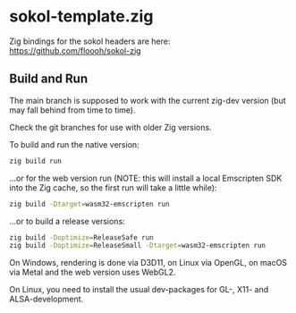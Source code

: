 # sokol-template.zig
Zig bindings for the sokol headers are here: https://github.com/floooh/sokol-zig

## Build and Run

The main branch is supposed to work with the current zig-dev version (but may
fall behind from time to time).

Check the git branches for use with older Zig versions.

To build and run the native version:

```bash
zig build run
```

...or for the web version run (NOTE: this will install a local Emscripten SDK into the Zig cache, so the first
run will take a little while):

```bash
zig build -Dtarget=wasm32-emscripten run
```

...or to build a release versions:

```bash
zig build -Doptimize=ReleaseSafe run
zig build -Doptimize=ReleaseSmall -Dtarget=wasm32-emscripten run
```

On Windows, rendering is done via D3D11, on Linux via OpenGL, on macOS via Metal
and the web version uses WebGL2.

On Linux, you need to install the usual dev-packages for GL-, X11- and ALSA-development.
